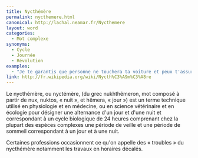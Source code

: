 ```yaml
---
title: Nycthémère
permalink: nycthemere.html
canonical: http://lachal.neamar.fr/Nycthemere
layout: word
categories:
  - Mot complexe
synonyms:
  - Cycle
  - Journée
  - Révolution
examples:
  - "Je te garantis que personne ne touchera ta voiture et peux t'assurer qu'elle passera au moins un nycthémère chez nous ! (cf. Histoires)"
link: http://fr.wikipedia.org/wiki/Nycth%C3%A9m%C3%A8re
---
```


Le nycthémère, ou nyctémère, (du grec nukhthêmeron, mot composé à partir de nux, nuktos, « nuit », et hêmera, « jour ») est un terme technique utilisé en physiologie et en médecine, ou en science vétérinaire et en écologie pour désigner une alternance d'un jour et d'une nuit et correspondant à un cycle biologique de 24 heures comprenant chez la plupart des espèces complexes une période de veille et une période de sommeil correspondant à un jour et à une nuit.

Certaines professions occasionnent ce qu'on appelle des « troubles » du nycthémère notamment les travaux en horaires décalés.

